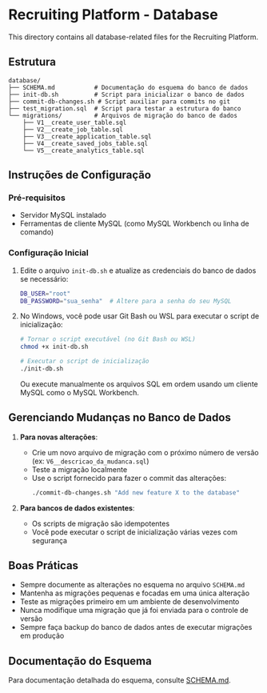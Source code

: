 # Recruiting Platform - Database

This directory contains all database-related files for the Recruiting Platform.

## Estrutura

```
database/
├── SCHEMA.md           # Documentação do esquema do banco de dados
├── init-db.sh          # Script para inicializar o banco de dados
├── commit-db-changes.sh # Script auxiliar para commits no git
├── test_migration.sql  # Script para testar a estrutura do banco
└── migrations/         # Arquivos de migração do banco de dados
    ├── V1__create_user_table.sql
    ├── V2__create_job_table.sql
    ├── V3__create_application_table.sql
    ├── V4__create_saved_jobs_table.sql
    └── V5__create_analytics_table.sql
```

## Instruções de Configuração

### Pré-requisitos
- Servidor MySQL instalado
- Ferramentas de cliente MySQL (como MySQL Workbench ou linha de comando)

### Configuração Inicial

1. Edite o arquivo `init-db.sh` e atualize as credenciais do banco de dados se necessário:
   ```bash
   DB_USER="root"
   DB_PASSWORD="sua_senha"  # Altere para a senha do seu MySQL
   ```

2. No Windows, você pode usar Git Bash ou WSL para executar o script de inicialização:
   ```bash
   # Tornar o script executável (no Git Bash ou WSL)
   chmod +x init-db.sh
   
   # Executar o script de inicialização
   ./init-db.sh
   ```

   Ou execute manualmente os arquivos SQL em ordem usando um cliente MySQL como o MySQL Workbench.

## Gerenciando Mudanças no Banco de Dados

1. **Para novas alterações**:
   - Crie um novo arquivo de migração com o próximo número de versão (ex: `V6__descricao_da_mudanca.sql`)
   - Teste a migração localmente
   - Use o script fornecido para fazer o commit das alterações:
     ```bash
     ./commit-db-changes.sh "Add new feature X to the database"
     ```

2. **Para bancos de dados existentes**:
   - Os scripts de migração são idempotentes
   - Você pode executar o script de inicialização várias vezes com segurança

## Boas Práticas

- Sempre documente as alterações no esquema no arquivo `SCHEMA.md`
- Mantenha as migrações pequenas e focadas em uma única alteração
- Teste as migrações primeiro em um ambiente de desenvolvimento
- Nunca modifique uma migração que já foi enviada para o controle de versão
- Sempre faça backup do banco de dados antes de executar migrações em produção

## Documentação do Esquema

Para documentação detalhada do esquema, consulte [SCHEMA.md](./SCHEMA.md).
